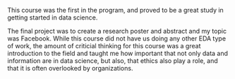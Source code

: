 This course was the first in the program, and proved to be a great study in getting started in data science.

The final project was to create a research poster and abstract and my topic was Facebook. While this course
did not have us doing any other EDA type of work, the amount of criticial thinking for this course was a great
introduction to the field and taught me how important that not only data and information are in data science, but
also, that ethics also play a role, and that it is often overlooked by organizations.
